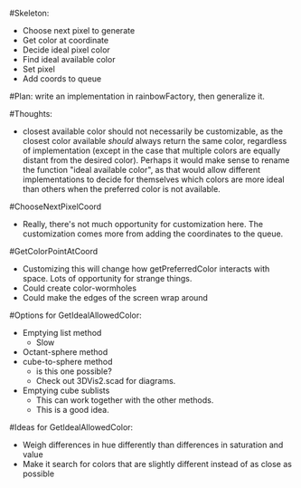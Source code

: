 


#Skeleton:
- Choose next pixel to generate
- Get color at coordinate
- Decide ideal pixel color
- Find ideal available color
- Set pixel
- Add coords to queue


#Plan:
write an implementation in rainbowFactory, then generalize it.

#Thoughts:
- closest available color should not necessarily be customizable, as the closest color available *should* always return the same color, regardless of implementation (except in the case that multiple colors are equally distant from the desired color). Perhaps it would make sense to rename the function "ideal available color", as that would allow different implementations to decide for themselves which colors are more ideal than others when the preferred color is not available.

#ChooseNextPixelCoord
- Really, there's not much opportunity for customization here. The customization comes more from adding the coordinates to the queue.

#GetColorPointAtCoord
- Customizing this will change how getPreferredColor interacts with space. Lots of opportunity for strange things.
- Could create color-wormholes
- Could make the edges of the screen wrap around


#Options for GetIdealAllowedColor:
- Emptying list method
	- Slow
- Octant-sphere method
- cube-to-sphere method
	- is this one possible?
	- Check out 3DVis2.scad for diagrams.
- Emptying cube sublists
	- This can work together with the other methods.
	- This is a good idea.

#Ideas for GetIdealAllowedColor:
- Weigh differences in hue differently than differences in saturation and value
- Make it search for colors that are slightly different instead of as close as possible